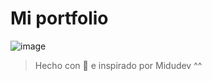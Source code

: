 # Mi portfolio

![image](https://github.com/user-attachments/assets/659f9a5c-3701-46e9-89fc-d16dad7ae4a4)

>  Hecho con 💚 e inspirado por Midudev ^^
